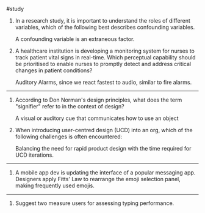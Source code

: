 #study 

1. In a research study, it is important to understand the roles of different variables, which of the following best describes confounding variables.

	 A confounding variable is an extraneous factor.

2. A healthcare institution is developing a monitoring system for nurses to track patient vital signs in real-time. Which perceptual capability should be prioritised to enable nurses to promptly detect and address critical changes in patient conditions?

	Auditory Alarms, since we react fastest to audio, similar to fire alarms.

---

1. According to Don Norman's design principles, what does the term "signifier" refer to in the context of design?

	A visual or auditory cue that communicates how to use an object

2. When introducing user-centred design (UCD) into an org, which of the following challenges is often encountered:

	Balancing the need for rapid product design with the time required for UCD iterations.

---

1. A mobile app dev is updating the interface of a popular messaging app. Designers apply Fitts' Law to rearrange the emoji selection panel, making frequently used emojis.

---

1. Suggest two measure users for assessing typing performance.